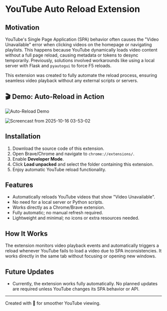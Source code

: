 # YouTube Auto Reload Extension

## Motivation

YouTube's Single Page Application (SPA) behavior often causes the "Video Unavailable" error when clicking videos on the homepage or navigating playlists. This happens because YouTube dynamically loads video content without a full page reload, causing metadata or tokens to desync temporarily. Previously, solutions involved workarounds like using a local server with Flask and `pyautogui` to force F5 reloads.

This extension was created to fully automate the reload process, ensuring seamless video playback without any external scripts or servers.

## 🎬 Demo: Auto-Reload in Action

![Auto-Reload Demo](https://media3.giphy.com/media/v1.Y2lkPTc5MGI3NjExYTV4a2ozc2k2amg1YWtrYXkxNXRjdG1rOGFrN2oydWppbWliaHVhdiZlcD12MV9pbnRlcm5hbF9naWZfYnlfaWQmY3Q9Zw/yyyoqiYu4WTfbrBHF4/giphy.gif)


![Screencast from 2025-10-16 03-53-02](https://github.com/user-attachments/assets/aebda5b1-47bb-4f93-95ed-807be3e405c3)

## Installation

1. Download the source code of this extension.
2. Open Brave/Chrome and navigate to `chrome://extensions/`.
3. Enable **Developer Mode**.
4. Click **Load unpacked** and select the folder containing this extension.
5. Enjoy automatic YouTube reload functionality.

## Features

* Automatically reloads YouTube videos that show "Video Unavailable".
* No need for a local server or Python scripts.
* Works directly as a Chrome/Brave extension.
* Fully automatic; no manual refresh required.
* Lightweight and minimal; no icons or extra resources needed.


## How It Works

The extension monitors video playback events and automatically triggers a reload whenever YouTube fails to load a video due to SPA inconsistencies. It works directly in the same tab without focusing or opening new windows.

## Future Updates

* Currently, the extension works fully automatically. No planned updates are required unless YouTube changes its SPA behavior or API.

---

Created with 💛 for smoother YouTube viewing.
